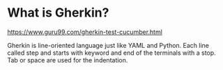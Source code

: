 # What is Gherkin?
https://www.guru99.com/gherkin-test-cucumber.html

Gherkin is line-oriented language just like YAML and Python. Each line called step and starts with keyword and end of the terminals with a stop. Tab or space are used for the indentation.